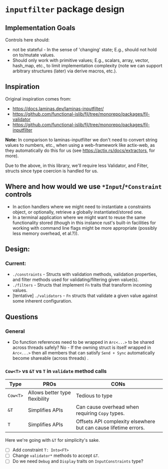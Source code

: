 # `inputfilter` package design

## Implementation Goals

Controls here should:

- not be stateful - In the sense of 'changing' state;  E.g., should not hold on to/mutate values.
- Should only work with primitive values;  E.g., scalars, array, vector, hash_map, etc., to limit implementation complexity (note we can support arbitrary structures (later) via derive macros, etc.).

## Inspiration

Original inspiration comes from:

- https://docs.laminas.dev/laminas-inputfilter/
- https://github.com/functional-jslib/fjl/tree/monorepo/packages/fjl-validator
- https://github.com/functional-jslib/fjl/tree/monorepo/packages/fjl-inputfilter

**Note:** In comparison to laminas-inputfilter we don't need to convert string values to numbers, etc., when using a web-framework like actix-web, as they automatically do this for us (see https://actix.rs/docs/extractors, for more).  

Due to the above, in this library, we'll require less Validator, and Filter, structs since type coercion is handled for us.

## Where and how would we use `*Input`/`*Constraint` controls

- In action handlers where we might need to instantiate a constraints object, or optionally, retrieve a globally instantiated/stored one.
- In a terminal application where we might want to reuse the same functionality stored (though in this instance rust's built-in facilities for working with command line flags might be more appropriate (possibly less memory overhead, et al.?)).

## Design:

### Current:

- `./constraints` - Structs with validation methods, validation properties, and filter methods used for validating/filtering given value(s).
- `./filters` - Structs that implement `Fn` traits that transform incoming values.
- [tentative] `./validators` - `Fn` structs that validate a given value against some inherent configuration.

## Questions

### General

- Do function references need to be wrapped in `Arc<...>` to be shared across threads safely?  No - If the owning struct is itself wrapped in `Arc<...>` then all members that can satisfy `Send + Sync` automatically become shareable (across threads) .

### `Cow<T>` vs `&T` vs `T` in `validate` method calls 

| Type     | PROs                           | CONs                                                            |
|----------|--------------------------------|-----------------------------------------------------------------|
| `Cow<T>` | Allows better type flexibility | Tedious to type                                                 |
| `&T`     | Simplifies APIs                | Can cause overhead when requiring `Copy` types.                 |
| `T`      | Simplifies APIs                | Offsets API complexity elsewhere but can cause lifetime errors. |

Here we're going with `&T` for simplicity's sake.

- [ ] Add constraint `T: Into<FT>`
- [ ] Change `validator*` methods to accept `&T`.
- [ ] Do we need `Debug` and `Display` traits on `InputConstraints` type?